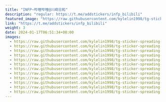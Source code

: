 ```yaml
---
title: "INFP~哔哩哔哩@川崎日和"
description: "regular: https://t.me/addstickers/infp_bilibili"
featured_image: "https://raw.githubusercontent.com/kylelin1998/tg-sticker-spreading-worldwide-images/main/img/b87ec938-e6ce-496b-8799-b9e5820ee554.jpg"
link: "https://t.me/addstickers/infp_bilibili"
weight: 3
date: 2024-01-17T06:51:34+08:00
images:
  - https://raw.githubusercontent.com/kylelin1998/tg-sticker-spreading-worldwide-images/main/img/b87ec938-e6ce-496b-8799-b9e5820ee554.jpg
  - https://raw.githubusercontent.com/kylelin1998/tg-sticker-spreading-worldwide-images/main/img/78256f58-b383-4800-9dd7-baf835c094b8.jpg
  - https://raw.githubusercontent.com/kylelin1998/tg-sticker-spreading-worldwide-images/main/img/7e146750-bd66-4569-8990-f878ad364556.jpg
  - https://raw.githubusercontent.com/kylelin1998/tg-sticker-spreading-worldwide-images/main/img/5bb017cb-33c4-47f3-a8eb-916e91445161.jpg
  - https://raw.githubusercontent.com/kylelin1998/tg-sticker-spreading-worldwide-images/main/img/9168e8e3-c173-4a95-9faa-abe05e3cf7f6.jpg
  - https://raw.githubusercontent.com/kylelin1998/tg-sticker-spreading-worldwide-images/main/img/65c76913-0d96-4fbd-becc-5fd9bf901eba.jpg
  - https://raw.githubusercontent.com/kylelin1998/tg-sticker-spreading-worldwide-images/main/img/5a3bfdf7-155a-4d68-b537-ebd699834629.jpg
  - https://raw.githubusercontent.com/kylelin1998/tg-sticker-spreading-worldwide-images/main/img/327c9061-d855-499f-a482-a034f1cdf5f1.jpg
  - https://raw.githubusercontent.com/kylelin1998/tg-sticker-spreading-worldwide-images/main/img/4e41e998-011d-4c5a-a0fb-498e5cf34a2b.jpg
  - https://raw.githubusercontent.com/kylelin1998/tg-sticker-spreading-worldwide-images/main/img/aa82b2b5-60ae-493b-aae3-1b707c257b01.jpg
  - https://raw.githubusercontent.com/kylelin1998/tg-sticker-spreading-worldwide-images/main/img/da9d0977-0e52-415a-87a2-44e2e465277c.jpg
  - https://raw.githubusercontent.com/kylelin1998/tg-sticker-spreading-worldwide-images/main/img/5f48625a-6a5c-4cd0-ad89-e6ca0f36c3cc.jpg
---
```

